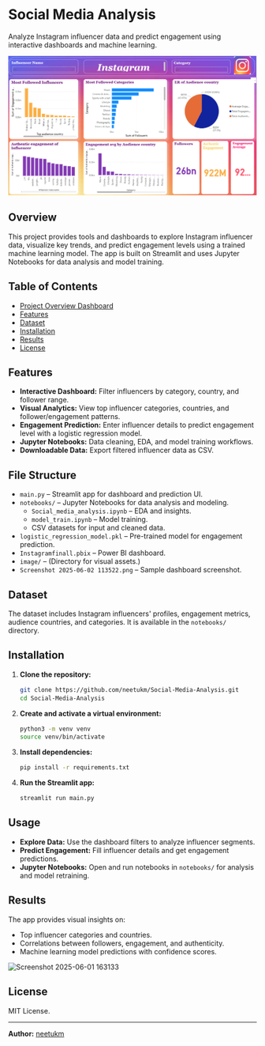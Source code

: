 
# Social Media Analysis

Analyze Instagram influencer data and predict engagement using interactive dashboards and machine learning.

![Dashboard Screenshot](./Screenshot%202025-06-02%20113522.png)

## Overview

This project provides tools and dashboards to explore Instagram influencer data, visualize key trends, and predict engagement levels using a trained machine learning model. The app is built on Streamlit and uses Jupyter Notebooks for data analysis and model training.


## Table of Contents

-  [Project Overview Dashboard](https://social-media-analysis1.streamlit.app/)
- [Features](#features)
- [Dataset](#dataset)
- [Installation](#installation)
- [Results](http://localhost:8502/)
- [License](#license)
## Features

- **Interactive Dashboard:** Filter influencers by category, country, and follower range.
- **Visual Analytics:** View top influencer categories, countries, and follower/engagement patterns.
- **Engagement Prediction:** Enter influencer details to predict engagement level with a logistic regression model.
- **Jupyter Notebooks:** Data cleaning, EDA, and model training workflows.
- **Downloadable Data:** Export filtered influencer data as CSV.

## File Structure

- `main.py` – Streamlit app for dashboard and prediction UI.
- `notebooks/` – Jupyter Notebooks for data analysis and modeling.
  - `Social_media_analysis.ipynb` – EDA and insights.
  - `model_train.ipynb` – Model training.
  - CSV datasets for input and cleaned data.
- `logistic_regression_model.pkl` – Pre-trained model for engagement prediction.
- `Instagramfinall.pbix` – Power BI dashboard.
- `image/` – (Directory for visual assets.)
- `Screenshot 2025-06-02 113522.png` – Sample dashboard screenshot.

## Dataset
The dataset includes Instagram influencers' profiles, engagement metrics, audience countries, and categories. It is available in the `notebooks/` directory.

## Installation

1. **Clone the repository:**
    ```bash
    git clone https://github.com/neetukm/Social-Media-Analysis.git
    cd Social-Media-Analysis
    ```

2. **Create and activate a virtual environment:**
    ```bash
    python3 -m venv venv
    source venv/bin/activate
    ```

3. **Install dependencies:**
    ```bash
    pip install -r requirements.txt
    ```

4. **Run the Streamlit app:**
    ```bash
    streamlit run main.py
    ```

## Usage

- **Explore Data:** Use the dashboard filters to analyze influencer segments.
- **Predict Engagement:** Fill influencer details and get engagement predictions.
- **Jupyter Notebooks:** Open and run notebooks in `notebooks/` for analysis and model retraining.

## Results

The app provides visual insights on:
- Top influencer categories and countries.
- Correlations between followers, engagement, and authenticity.
- Machine learning model predictions with confidence scores.


![Screenshot 2025-06-01 163133](https://github.com/user-attachments/assets/9371bfd7-686b-4c86-97fa-87c928be18f7)


## License

MIT License.

---

**Author:** [neetukm](https://github.com/neetukm)
